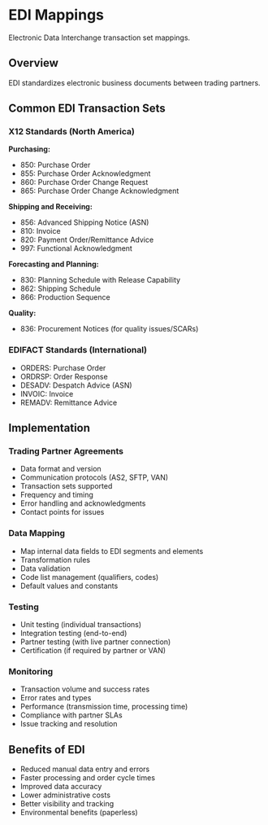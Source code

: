 # EDI Mappings

Electronic Data Interchange transaction set mappings.

## Overview

EDI standardizes electronic business documents between trading partners.

## Common EDI Transaction Sets

### X12 Standards (North America)

**Purchasing:**
- 850: Purchase Order
- 855: Purchase Order Acknowledgment
- 860: Purchase Order Change Request
- 865: Purchase Order Change Acknowledgment

**Shipping and Receiving:**
- 856: Advanced Shipping Notice (ASN)
- 810: Invoice
- 820: Payment Order/Remittance Advice
- 997: Functional Acknowledgment

**Forecasting and Planning:**
- 830: Planning Schedule with Release Capability
- 862: Shipping Schedule
- 866: Production Sequence

**Quality:**
- 836: Procurement Notices (for quality issues/SCARs)

### EDIFACT Standards (International)

- ORDERS: Purchase Order
- ORDRSP: Order Response
- DESADV: Despatch Advice (ASN)
- INVOIC: Invoice
- REMADV: Remittance Advice

## Implementation

### Trading Partner Agreements
- Data format and version
- Communication protocols (AS2, SFTP, VAN)
- Transaction sets supported
- Frequency and timing
- Error handling and acknowledgments
- Contact points for issues

### Data Mapping
- Map internal data fields to EDI segments and elements
- Transformation rules
- Data validation
- Code list management (qualifiers, codes)
- Default values and constants

### Testing
- Unit testing (individual transactions)
- Integration testing (end-to-end)
- Partner testing (with live partner connection)
- Certification (if required by partner or VAN)

### Monitoring
- Transaction volume and success rates
- Error rates and types
- Performance (transmission time, processing time)
- Compliance with partner SLAs
- Issue tracking and resolution

## Benefits of EDI

- Reduced manual data entry and errors
- Faster processing and order cycle times
- Improved data accuracy
- Lower administrative costs
- Better visibility and tracking
- Environmental benefits (paperless)
